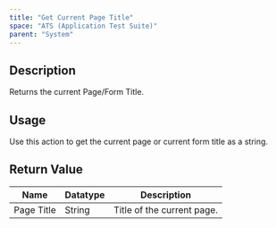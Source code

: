 ```yaml
---
title: "Get Current Page Title"
space: "ATS (Application Test Suite)"
parent: "System"
---
```


## Description

Returns the current Page/Form Title.

## Usage

Use this action to get the current page or current form title as a string.

## Return Value

Name | Datatype | Description
--- | --- | ---
Page Title | String | Title of the current page.
